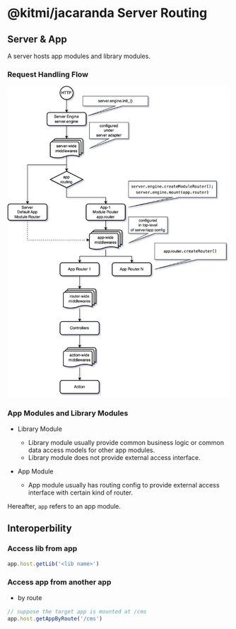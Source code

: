 # @kitmi/jacaranda Server Routing

## Server & App 

A server hosts app modules and library modules.

### Request Handling Flow
![Routing Flow](./images/server-routing.png)

### App Modules and Library Modules

- Library Module
    - Library module usually provide common business logic or common data access models for other app modules.
    - Library module does not provide external access interface.


- App Module  
    - App module usually has routing config to provide external access interface with certain kind of router.
    
Hereafter, `app` refers to an app module.

## Interoperbility

### Access lib from app

```js
app.host.getLib('<lib name>')
```

### Access app from another app

- by route

```js
// suppose the target app is mounted at /cms
app.host.getAppByRoute('/cms')
```
